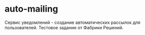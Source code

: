 # auto-mailing
Сервис уведомлений - создание автоматических рассылок для пользователей. Тестовое задание от Фабрики Решений.
